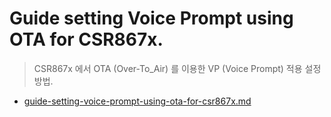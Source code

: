 # Guide setting Voice Prompt using OTA for CSR867x.
>CSR867x 에서 OTA (Over-To_Air) 를 이용한 VP (Voice Prompt) 적용 설정 방법.
* [guide-setting-voice-prompt-using-ota-for-csr867x.md](https://github.com/luvinland/guide-setting-voice-prompt-using-ota-for-csr867x/blob/master/doc_source/guide-setting-voice-prompt-using-ota-for-csr867x.md)
